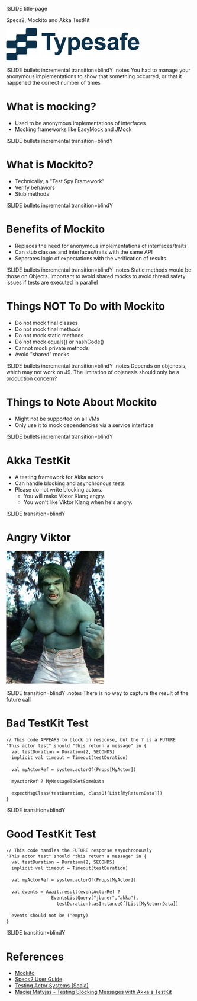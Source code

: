!SLIDE title-page

Specs2, Mockito and Akka TestKit

<img src="typesafe-logo-081111.png" class="illustration" note="final slash needed"/>

!SLIDE bullets incremental transition=blindY
.notes You had to manage your anonymous implementations to show that something occurred, or that it happened the correct number of times
# What is mocking?

* Used to be anonymous implementations of interfaces
* Mocking frameworks like EasyMock and JMock

!SLIDE bullets incremental transition=blindY
# What is Mockito?

* Technically, a "Test Spy Framework"
* Verify behaviors 
* Stub methods

!SLIDE bullets incremental transition=blindY
# Benefits of Mockito

* Replaces the need for anonymous implementations of interfaces/traits
* Can stub classes and interfaces/traits with the same API
* Separates logic of expectations with the verification of results

!SLIDE bullets incremental transition=blindY
.notes Static methods would be those on Objects.  Important to avoid shared mocks to avoid thread safety issues if tests are executed in parallel
# Things NOT To Do with Mockito

* Do not mock final classes
* Do not mock final methods
* Do not mock static methods
* Do not mock equals() or hashCode()
* Cannot mock private methods
* Avoid "shared" mocks

!SLIDE bullets incremental transition=blindY
.notes Depends on objenesis, which may not work on J9. The limitation of objenesis should only be a production concern?
# Things to Note About Mockito

* Might not be supported on all VMs
* Only use it to mock dependencies via a service interface

!SLIDE bullets incremental transition=blindY
# Akka TestKit

* A testing framework for Akka actors
* Can handle blocking and asynchronous tests
* Please do not write blocking actors.  
	* You will make Viktor Klang angry.  
	* You won't like Viktor Klang when he's angry.

!SLIDE transition=blindY
# Angry Viktor

<img src="237035-hulk.jpg" class="illustration" note="final slash needed"/>

!SLIDE transition=blindY
.notes There is no way to capture the result of the future call
# Bad TestKit Test

    // This code APPEARS to block on response, but the ? is a FUTURE
    "This actor test" should "this return a message" in {
      val testDuration = Duration(2, SECONDS)
      implicit val timeout = Timeout(testDuration)

      val myActorRef = system.actorOf(Props[MyActor])

      myActorRef ? MyMessageToGetSomeData

      expectMsgClass(testDuration, classOf[List[MyReturnData]])
    }

!SLIDE transition=blindY
# Good TestKit Test

    // This code handles the FUTURE response asynchronously
    "This actor test" should "this return a message" in {
      val testDuration = Duration(2, SECONDS)
      implicit val timeout = Timeout(testDuration)

      val myActorRef = system.actorOf(Props[MyActor])

      val events = Await.result(eventActorRef ? 
                     EventsListQuery("jboner","akka"),
                       testDuration).asInstanceOf[List[MyReturnData]]

      events should not be ('empty)
    }

!SLIDE transition=blindY
# References

* [Mockito](http://code.google.com/p/mockito/)
* [Specs2 User Guide](http://etorreborre.github.com/specs2/guide/org.specs2.UserGuide.html#User+Guide)
* [Testing Actor Systems (Scala)](http://doc.akka.io/docs/akka/2.0/scala/testing.html#integration-testing-with-testkit)
* [Maciej Matyjas - Testing Blocking Messages with Akka's TestKit](http://maciejmatyjas.com/2012/02/23/testing-blocking-messages-with-akkas-testkit/)